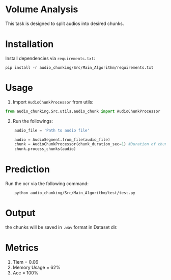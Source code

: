 # Volume Analysis

This task is designed to split audios into desired chunks.

# Installation

Install dependencies via `requirements.txt`:
```shell script
pip install -r audio_chunking/Src/Main_Algorithm/requirements.txt
```

# Usage
1. Import `AudioChunkProcessor` from utils:

```python
from audio_chunking.Src.utils.audio_chunk import AudioChunkProcessor
```

2. Run the followings:
```python
    audio_file = 'Path to audio file'

    audio = AudioSegment.from_file(audio_file)
    chunk = AudioChunkProcessor(chunk_duration_sec=1) #Duration of chunks in seconds
    chunk.process_chunks(audio)  

```

# Prediction

Run the ocr via the following command:
```shell script
    python audio_chunking/Src/Main_Algorithm/test/test.py
```

# Output

the chunks will be saved in `.wav` format in Dataset dir.

# Metrics
1. Tiem = 0.06
2. Memory Usage = 62%
3. Acc = 100%